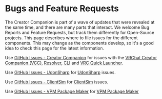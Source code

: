 # Bugs and Feature Requests

The Creator Companion is part of a wave of updates that were revealed at the same time, and there are many parts that interact. We welcome Bug Reports and Feature Requests, but track them differently for Open-Source projects. This page describes where to file issues for the different components. This may change as the components develop, so it's a good idea to check this page for the latest information.


Use [GitHub Issues - Creator Companion](https://github.com/vrchat-community/creator-companion/issues/new/choose)
for issues with the [VRChat Creator Companion (VCC)](/), [Resolver](/vcc.docs.vrchat.com/vpm/resolver), [CLI](/vcc.docs.vrchat.com/vpm/cli) and [VRC Quick Launcher](/vcc.docs.vrchat.com/tools/vrc-quick-launcher).

Use [GitHub Issues - UdonSharp](https://github.com/vrchat-community/udonsharp) for [UdonSharp](https://udonsharp.docs.vrchat.com) issues.

Use [GitHub Issues - ClientSim](https://github.com/vrchat-community/clientsim) for [ClientSim](https://clientsim.docs.vrchat.com) issues.

Use [GitHub Issues - VPM Package Maker](https://github.com/vrchat-community/vpm-package-maker/issues) for [VPM Package Maker](/vcc.docs.vrchat.com/guides/convert-unitypackage#package-maker-tool)